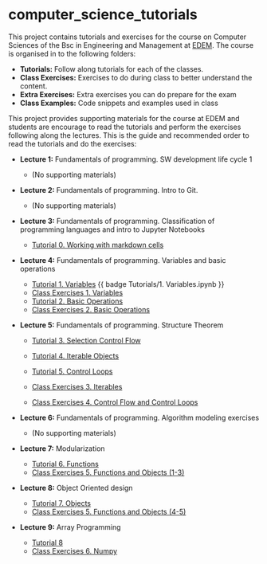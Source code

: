 # computer_science_tutorials
This project contains tutorials and exercises for the course on Computer Sciences of the Bsc in Engineering and Management at [EDEM](https://edem.es/). 
The course is organised in to the following folders: 
- **Tutorials:** Follow along tutorials for each of the classes. 
- **Class Exercises:** Exercises to do during class to better understand the content.
- **Extra Exercises:** Extra exercises you can do prepare for the exam
- **Class Examples:** Code snippets and examples used in class

This project provides supporting materials for the course at EDEM and students are encourage to read the tutorials and perform the exercises following along the lectures. This is the guide and recommended order to read the tutorials and do the exercises: 
- **Lecture 1:** Fundamentals of programming. SW development life cycle 1 
    - (No supporting materials)
- **Lecture 2:** Fundamentals of programming. Intro to Git.
    - (No supporting materials)

- **Lecture 3:** Fundamentals of programming. Classification of programming languages and intro to Jupyter Notebooks
    - [Tutorial 0. Working with markdown cells](https://github.com/ffraile/computer_science_tutorials/blob/main/Programming/Tutorials/0.%20Working%20with%20Markdown%20cells.ipynb)

- **Lecture 4:** Fundamentals of programming. Variables and basic operations
    - [Tutorial 1. Variables](https://github.com/ffraile/computer_science_tutorials/blob/main/Programming/Tutorials/1.%20Variables.ipynb) {{ badge Tutorials/1. Variables.ipynb }}
    - [Class Exercises 1. Variables](https://github.com/ffraile/computer_science_tutorials/blob/main/Programming/Class%20Exercises/1.%20Variables.ipynb)
    - [Tutorial 2. Basic Operations](https://github.com/ffraile/computer_science_tutorials/blob/main/Programming/Tutorials/2.%20Basic%20Operators.ipynb)
    - [Class Exercises 2. Basic Operations](https://github.com/ffraile/computer_science_tutorials/blob/main/Programming/Class%20Exercises/2.%20Basic%20Operators.ipynb)

- **Lecture 5:** Fundamentals of programming. Structure Theorem
    - [Tutorial 3. Selection Control Flow](https://github.com/ffraile/computer_science_tutorials/blob/main/Programming/Tutorials/3.%20Selection%20Control%20Flow.ipynb)
    - [Tutorial 4. Iterable Objects](https://github.com/ffraile/computer_science_tutorials/blob/main/Programming/Class%20Exercises/3.%20Iterables.ipynb)
    - [Tutorial 5. Control Loops](https://github.com/ffraile/computer_science_tutorials/blob/main/Programming/Tutorials/5.%20Control%20Loops.ipynb)
 
    - [Class Exercises 3. Iterables](https://github.com/ffraile/computer_science_tutorials/blob/main/Programming/Class%20Exercises/3.%20Iterables.ipynb)
    
    - [Class Exercises 4. Control Flow and Control Loops](https://github.com/ffraile/computer_science_tutorials/blob/main/Programming/Class%20Exercises/4.%20Control%20Flow%20and%20Control%20Loops.ipynb)

- **Lecture 6:** Fundamentals of programming. Algorithm modeling exercises
    - (No supporting materials)

- **Lecture 7:** Modularization
    - [Tutorial 6. Functions](https://github.com/ffraile/computer_science_tutorials/blob/main/Programming/Tutorials/6.%20Functions.ipynb)
    - [Class Exercises 5. Functions and Objects (1-3)](https://github.com/ffraile/computer_science_tutorials/blob/main/Programming/Class%20Exercises/5.%20Functions%20and%20Objects.ipynb)

- **Lecture 8:** Object Oriented design
    - [Tutorial 7. Objects](https://github.com/ffraile/computer_science_tutorials/blob/main/Programming/Tutorials/7.%20Objects.ipynb)
    - [Class Exercises 5. Functions and Objects (4-5)](https://github.com/ffraile/computer_science_tutorials/blob/main/Programming/Class%20Exercises/5.%20Functions%20and%20Objects.ipynb)

- **Lecture 9:** Array Programming
    - [Tutorial 8](https://github.com/ffraile/computer_science_tutorials/blob/main/Programming/Tutorials/8.%20Numpy%20tutorial.ipynb)
    - [Class Exercises 6. Numpy](https://github.com/ffraile/computer_science_tutorials/blob/main/Programming/Class%20Exercises/6.%20Numpy.ipynb)

